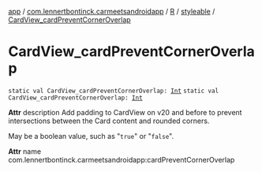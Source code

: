 [app](../../../index.md) / [com.lennertbontinck.carmeetsandroidapp](../../index.md) / [R](../index.md) / [styleable](index.md) / [CardView_cardPreventCornerOverlap](./-card-view_card-prevent-corner-overlap.md)

# CardView_cardPreventCornerOverlap

`static val CardView_cardPreventCornerOverlap: `[`Int`](https://kotlinlang.org/api/latest/jvm/stdlib/kotlin/-int/index.html)
`static val CardView_cardPreventCornerOverlap: `[`Int`](https://kotlinlang.org/api/latest/jvm/stdlib/kotlin/-int/index.html)

**Attr**
description Add padding to CardView on v20 and before to prevent intersections between the Card content and rounded corners.

May be a boolean value, such as "`true`" or "`false`".

**Attr**
name com.lennertbontinck.carmeetsandroidapp:cardPreventCornerOverlap

